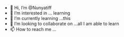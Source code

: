 - 👋 Hi, I’m @Nunyatiff
- 👀 I’m interested in ... learning
- 🌱 I’m currently learning ...this
- 💞️ I’m looking to collaborate on ...all I am able to learn
- 📫 How to reach me ...

<!---
Nunyatiff/Nunyatiff is a ✨ special ✨ repository because its `README.md` (this file) appears on your GitHub profile.
You can click the Preview link to take a look at your changes.
--->

